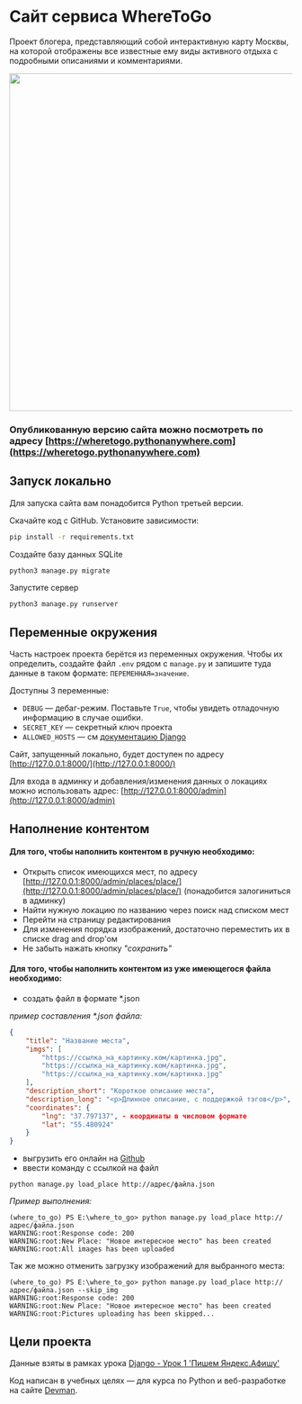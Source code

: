 # Сайт сервиса WhereToGo

Проект блогера, представляющий собой интерактивную карту Москвы, на которой отображены все известные ему виды активного отдыха с подробными описаниями и комментариями.

<img src="https://imageup.ru/img259/4285519/where_to_go.jpg" width="600" >

### Опубликованную версию сайта можно посмотреть по адресу [https://wheretogo.pythonanywhere.com](https://wheretogo.pythonanywhere.com)

## Запуск локально

Для запуска сайта вам понадобится Python третьей версии.

Скачайте код с GitHub. Установите зависимости:

```sh
pip install -r requirements.txt
```

Создайте базу данных SQLite

```sh
python3 manage.py migrate
```

Запустите сервер

```sh
python3 manage.py runserver
```

## Переменные окружения

Часть настроек проекта берётся из переменных окружения. Чтобы их определить, создайте файл `.env` рядом с `manage.py` и запишите туда данные в таком формате: `ПЕРЕМЕННАЯ=значение`.

Доступны 3 переменные:
- `DEBUG` — дебаг-режим. Поставьте `True`, чтобы увидеть отладочную информацию в случае ошибки.
- `SECRET_KEY` — секретный ключ проекта
- `ALLOWED_HOSTS` — см [документацию Django](https://docs.djangoproject.com/en/3.1/ref/settings/#allowed-hosts)

Сайт, запущенный локально, будет доступен по адресу [http://127.0.0.1:8000/](http://127.0.0.1:8000/)

Для входа в админку и добавления/изменения данных о локациях можно использовать адрес: [http://127.0.0.1:8000/admin](http://127.0.0.1:8000/admin)

## Наполнение контентом
#### Для того, чтобы наполнить контентом в ручную необходимо:
 - Открыть список имеющихся мест, по адресу [http://127.0.0.1:8000/admin/places/place/](http://127.0.0.1:8000/admin/places/place/) (понадобится залогиниться в админку)
 - Найти нужную локацию по названию через поиск над списком мест
 - Перейти на страницу редактирования
 - Для изменения порядка изображений, достаточно переместить их в списке drag and drop'ом
 - Не забыть нажать кнопку <i>"сохранить"</i>

#### Для того, чтобы наполнить контентом из уже имеющегося файла необходимо:
 - создать файл в формате *.json

<i>пример составления *.json файла:</i>
```json
{
    "title": "Название места",
    "imgs": [
        "https://ссылка_на_картинку.ком/картинка.jpg",
        "https://ссылка_на_картинку.ком/картинка.jpg",
        "https://ссылка_на_картинку.ком/картинка.jpg"
    ],
    "description_short": "Короткое описание места",
    "description_long": "<p>Длинное описание, с поддержкой тэгов</p>",
    "coordinates": {
        "lng": "37.797137", - координаты в числовом формате
        "lat": "55.480924"
    }
}
```
 - выгрузить его онлайн на [Github](https://github.com)
 - ввести команду с ссылкой на файл
```commandline
python manage.py load_place http://адрес/файла.json
```

<i>Пример выполнения:</i>
```commandline
(where_to_go) PS E:\where_to_go> python manage.py load_place http://адрес/файла.json
WARNING:root:Response code: 200
WARNING:root:New Place: "Новое интересное место" has been created
WARNING:root:All images has been uploaded
```

Так же можно отменить загрузку изображений для выбранного места:
```commandline
(where_to_go) PS E:\where_to_go> python manage.py load_place http://адрес/файла.json --skip_img
WARNING:root:Response code: 200
WARNING:root:New Place: "Новое интересное место" has been created
WARNING:root:Pictures uploading has been skipped...
```

## Цели проекта
Данные взяты в рамках урока [Django - Урок 1 'Пишем Яндекс.Афишу'](https://dvmn.org/modules/django/)


Код написан в учебных целях — для курса по Python и веб-разработке на сайте [Devman](https://dvmn.org).
